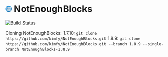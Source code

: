 <img src="https://raw.githubusercontent.com/kimfy/NotEnoughBlocks/MC-1.7.10/resources/artwork/buttons/logo-button-blue-512px.png" width="4%"></img> NotEnoughBlocks
===
[![Build Status](https://drone.io/github.com/kimfy/NotEnoughBlocks/status.png)](https://drone.io/github.com/kimfy/NotEnoughBlocks/latest)

Cloning NotEnoughBlocks:
1.7.10: `git clone https://github.com/kimfy/NotEnoughBlocks.git`
1.8.9: `git clone https://github.com/kimfy/NotEnoughBlocks.git --branch 1.8.9 --single-branch NotEnoughBlocks-1.8.9`